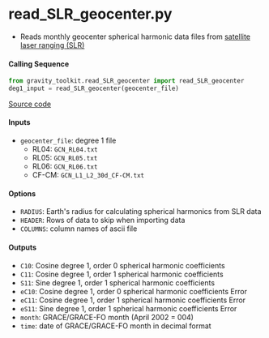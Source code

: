 read_SLR_geocenter.py
=====================

- Reads monthly geocenter spherical harmonic data files from [satellite laser ranging (SLR)](ftp://ftp.csr.utexas.edu/pub/slr/geocenter/)

#### Calling Sequence
```python
from gravity_toolkit.read_SLR_geocenter import read_SLR_geocenter
deg1_input = read_SLR_geocenter(geocenter_file)
```
[Source code](https://github.com/tsutterley/read-GRACE-harmonics/blob/main/gravity_toolkit/read_SLR_geocenter.py)

#### Inputs
- `geocenter_file`: degree 1 file
    * RL04: `GCN_RL04.txt`
    * RL05: `GCN_RL05.txt`
    * RL06: `GCN_RL06.txt`
    * CF-CM: `GCN_L1_L2_30d_CF-CM.txt`

#### Options
- `RADIUS`: Earth's radius for calculating spherical harmonics from SLR data
- `HEADER`: Rows of data to skip when importing data
- `COLUMNS`: column names of ascii file

#### Outputs
- `C10`: Cosine degree 1, order 0 spherical harmonic coefficients
- `C11`: Cosine degree 1, order 1 spherical harmonic coefficients
- `S11`: Sine degree 1, order 1 spherical harmonic coefficients
- `eC10`: Cosine degree 1, order 0 spherical harmonic coefficients Error
- `eC11`: Cosine degree 1, order 1 spherical harmonic coefficients Error
- `eS11`: Sine degree 1, order 1 spherical harmonic coefficients Error
- `month`: GRACE/GRACE-FO month (April 2002 = 004)
- `time`: date of GRACE/GRACE-FO month in decimal format

